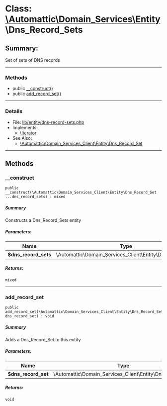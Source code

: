 # Class: [\Automattic](../namespaces/automattic.md)[\Domain_Services](../namespaces/automattic-domain-services.md)[\Entity](../namespaces/automattic-domain-services-entity.md)\Dns_Record_Sets

## Summary:

Set of sets of DNS records


---

### Methods

* public [__construct()](#method___construct)
* public [add_record_set()](#method_add_record_set)

---

### Details

* File: [lib/entity/dns-record-sets.php](../../lib/entity/dns-record-sets.php)
* Implements:
  * [\Iterator](../classes/Iterator.md)
* See Also:
  * [\Automattic\Domain_Services_Client\Entity\Dns_Record_Set](../classes/Automattic-Domain-Services-Entity-Dns-Record-Set.md)

---

## Methods

<a id="method___construct"></a>
### __construct

```
public __construct(\Automattic\Domain_Services_Client\Entity\Dns_Record_Set  ...dns_record_sets) : mixed
```

##### Summary

Constructs a Dns_Record_Sets entity

##### Parameters:

| Name | Type | Default |
|------|------|---------|
| **$dns_record_sets** | \Automattic\Domain_Services_Client\Entity\Dns_Record_Set |  |

##### Returns:

```
mixed
```

---

<a id="method_add_record_set"></a>
### add_record_set

```
public add_record_set(\Automattic\Domain_Services_Client\Entity\Dns_Record_Set  dns_record_set) : void
```

##### Summary

Adds a Dns_Record_Set to this entity

##### Parameters:

| Name | Type | Default |
|------|------|---------|
| **$dns_record_set** | \Automattic\Domain_Services_Client\Entity\Dns_Record_Set |  |

##### Returns:

```
void
```
